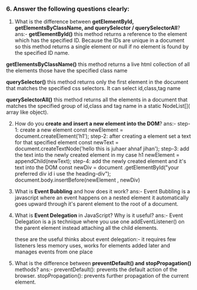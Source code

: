 ### 6. Answer the following questions clearly:

1. What is the difference between **getElementById, getElementsByClassName, and querySelector / querySelectorAll**?
  ans:-
  **getElementById()** this method returns a reference to the element which has the specified ID. Because the IDs are unique in a document so this method returns a single element or null if no element is found by the specified ID name.

  **getElementsByClassName()** this method returns a live html collection of all the elements those have the specified class name

  **querySelector()** this method returns only the first element in the document that matches the specified css selectors. It can select id,class,tag name

  **querySelectorAll()** this method returns all the elements in a document that matches the specified group of id,class and tag name in a static NodeList[]( array like object).

2. How do you **create and insert a new element into the DOM**?
  ans:-
  step-1: create a new element
          const newElement = document.createElement('h1');
  step-2: after creating a element set a text for that specified element
          const newText = document.createTextNode('hello this is juhaer ahnaf jihan');
  step-3: add the text into the newly created element in my case h1
          newElement = appendChild(newText);
  step-4: add the newly created element and it's text into the DOM
          const newDiv = document .getElementById("your preferred div id i use the heading-div");
          document.body.insertBefore(newElement , newDiv)

3. What is **Event Bubbling** and how does it work?
   ans:- Event Bubbling is a javascript where an event happens on a nested element it automatically goes upward through it's parent element to the root of a document.

4. What is **Event Delegation** in JavaScript? Why is it useful?
   ans:- Event Delegation is a js technique where you use one addEventListener() on the parent element instead attaching all the child elements.

   these are the useful thinks about event delegation:- it requires few listeners less memory uses, works for elements added later and manages events from one place

5. What is the difference between **preventDefault() and stopPropagation()** methods?
   ans:-
   preventDefault(): prevents the default action of the browser.
   stopPropagation(): prevents further propagation of the current element.